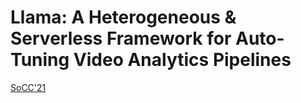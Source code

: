 # Llama: A Heterogeneous & Serverless Framework for Auto-Tuning Video Analytics Pipelines

[SoCC'21](https://dl.acm.org/doi/10.1145/3472883.3486972)
